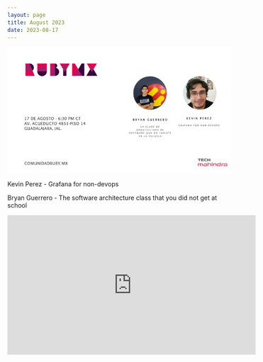 ```yaml
---
layout: page
title: August 2023
date: 2023-08-17
---
```


![](/images/eventos/agosto_2023/segundo_anuncio.png)

Kevin Perez - Grafana for non-devops

Bryan Guerrero - The software architecture class that you did not get at school

<iframe width="560" height="315" src="https://www.youtube.com/embed/RH5FJJInOMU" title="YouTube video player" frameborder="0" allow="accelerometer; autoplay; clipboard-write; encrypted-media; gyroscope; picture-in-picture; web-share" allowfullscreen></iframe>
